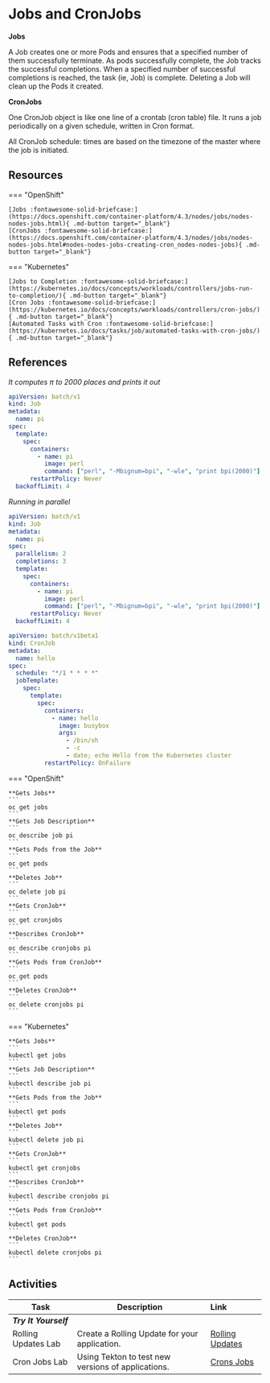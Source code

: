 # Jobs and CronJobs

**Jobs**

A Job creates one or more Pods and ensures that a specified number of them successfully terminate. As pods successfully complete, the Job tracks the successful completions. When a specified number of successful completions is reached, the task (ie, Job) is complete. Deleting a Job will clean up the Pods it created.

**CronJobs**

One CronJob object is like one line of a crontab (cron table) file. It runs a job periodically on a given schedule, written in Cron format.

All CronJob schedule: times are based on the timezone of the master where the job is initiated.

## Resources

=== "OpenShift"

    [Jobs :fontawesome-solid-briefcase:](https://docs.openshift.com/container-platform/4.3/nodes/jobs/nodes-nodes-jobs.html){ .md-button target="_blank"}
    [CronJobs :fontawesome-solid-briefcase:](https://docs.openshift.com/container-platform/4.3/nodes/jobs/nodes-nodes-jobs.html#nodes-nodes-jobs-creating-cron_nodes-nodes-jobs){ .md-button target="_blank"}

=== "Kubernetes"

    [Jobs to Completion :fontawesome-solid-briefcase:](https://kubernetes.io/docs/concepts/workloads/controllers/jobs-run-to-completion/){ .md-button target="_blank"}
    [Cron Jobs :fontawesome-solid-briefcase:](https://kubernetes.io/docs/concepts/workloads/controllers/cron-jobs/){ .md-button target="_blank"}
    [Automated Tasks with Cron :fontawesome-solid-briefcase:](https://kubernetes.io/docs/tasks/job/automated-tasks-with-cron-jobs/){ .md-button target="_blank"}

## References

_It computes π to 2000 places and prints it out_

```yaml
apiVersion: batch/v1
kind: Job
metadata:
  name: pi
spec:
  template:
    spec:
      containers:
        - name: pi
          image: perl
          command: ["perl", "-Mbignum=bpi", "-wle", "print bpi(2000)"]
      restartPolicy: Never
  backoffLimit: 4
```

_Running in parallel_

```yaml
apiVersion: batch/v1
kind: Job
metadata:
  name: pi
spec:
  parallelism: 2
  completions: 3
  template:
    spec:
      containers:
        - name: pi
          image: perl
          command: ["perl", "-Mbignum=bpi", "-wle", "print bpi(2000)"]
      restartPolicy: Never
  backoffLimit: 4
```

```yaml
apiVersion: batch/v1beta1
kind: CronJob
metadata:
  name: hello
spec:
  schedule: "*/1 * * * *"
  jobTemplate:
    spec:
      template:
        spec:
          containers:
            - name: hello
              image: busybox
              args:
                - /bin/sh
                - -c
                - date; echo Hello from the Kubernetes cluster
          restartPolicy: OnFailure
```

=== "OpenShift"

    **Gets Jobs**
    ```
    oc get jobs
    ```
    **Gets Job Description**
    ```
    oc describe job pi
    ```
    **Gets Pods from the Job**
    ```
    oc get pods
    ```
    **Deletes Job**
    ```
    oc delete job pi
    ```
    **Gets CronJob**
    ```
    oc get cronjobs
    ```
    **Describes CronJob**
    ```
    oc describe cronjobs pi
    ```
    **Gets Pods from CronJob**
    ```
    oc get pods
    ```
    **Deletes CronJob**
    ```
    oc delete cronjobs pi
    ```

=== "Kubernetes"

    **Gets Jobs**
    ```
    kubectl get jobs
    ```
    **Gets Job Description**
    ```
    kubectl describe job pi
    ```
    **Gets Pods from the Job**
    ```
    kubectl get pods
    ```
    **Deletes Job**
    ```
    kubectl delete job pi
    ```
    **Gets CronJob**
    ```
    kubectl get cronjobs
    ```
    **Describes CronJob**
    ```
    kubectl describe cronjobs pi
    ```
    **Gets Pods from CronJob**
    ```
    kubectl get pods
    ```
    **Deletes CronJob**
    ```
    kubectl delete cronjobs pi
    ```

## Activities

| Task                  | Description                                        | Link                                                      |
| --------------------- | -------------------------------------------------- | :-------------------------------------------------------- |
| **_Try It Yourself_** |                                                    |                                                           |
| Rolling Updates Lab   | Create a Rolling Update for your application.      | [Rolling Updates](../../../labs/kubernetes/lab6/index.md) |
| Cron Jobs Lab         | Using Tekton to test new versions of applications. | [Crons Jobs](../../../labs/kubernetes/lab7/index.md)      |
